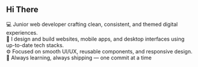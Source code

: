 ## Hi There

💻 Junior web developer crafting clean, consistent, and themed digital experiences.<br/>
📱 I design and build websites, mobile apps, and desktop interfaces using up-to-date tech stacks.<br/>
⚙️ Focused on smooth UI/UX, reusable components, and responsive design.<br/>
🚀 Always learning, always shipping — one commit at a time
